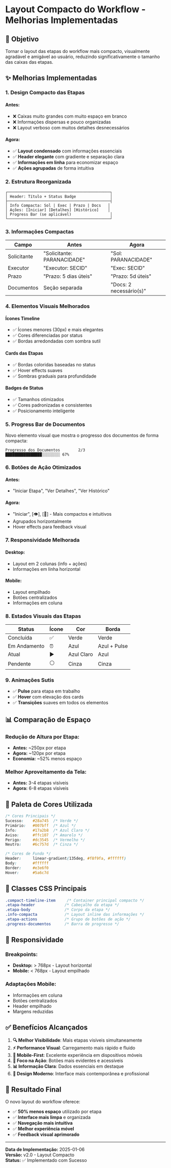 # Layout Compacto do Workflow - Melhorias Implementadas

## 🎯 Objetivo

Tornar o layout das etapas do workflow mais compacto, visualmente agradável e amigável ao usuário, reduzindo significativamente o tamanho das caixas das etapas.

## ✨ Melhorias Implementadas

### 1. **Design Compacto das Etapas**

#### Antes:
- ❌ Caixas muito grandes com muito espaço em branco
- ❌ Informações dispersas e pouco organizadas
- ❌ Layout verboso com muitos detalhes desnecessários

#### Agora:
- ✅ **Layout condensado** com informações essenciais
- ✅ **Header elegante** com gradiente e separação clara
- ✅ **Informações em linha** para economizar espaço
- ✅ **Ações agrupadas** de forma intuitiva

### 2. **Estrutura Reorganizada**

```
┌─────────────────────────────────────────────┐
│ Header: Título + Status Badge               │
├─────────────────────────────────────────────┤
│ Info Compacta: Sol | Exec | Prazo | Docs   │
│ Ações: [Iniciar] [Detalhes] [Histórico]    │
│ Progress Bar (se aplicável)                 │
└─────────────────────────────────────────────┘
```

### 3. **Informações Compactas**

| **Campo** | **Antes** | **Agora** |
|-----------|-----------|-----------|
| Solicitante | "Solicitante: PARANACIDADE" | "Sol: PARANACIDADE" |
| Executor | "Executor: SECID" | "Exec: SECID" |
| Prazo | "Prazo: 5 dias úteis" | "Prazo: 5d úteis" |
| Documentos | Seção separada | "Docs: 2 necessário(s)" |

### 4. **Elementos Visuais Melhorados**

#### **Ícones Timeline**
- ✅ Ícones menores (30px) e mais elegantes
- ✅ Cores diferenciadas por status
- ✅ Bordas arredondadas com sombra sutil

#### **Cards das Etapas**
- ✅ Bordas coloridas baseadas no status
- ✅ Hover effects suaves
- ✅ Sombras graduais para profundidade

#### **Badges de Status**
- ✅ Tamanhos otimizados
- ✅ Cores padronizadas e consistentes
- ✅ Posicionamento inteligente

### 5. **Progress Bar de Documentos**

Novo elemento visual que mostra o progresso dos documentos de forma compacta:

```
Progresso dos Documentos        2/3
████████████████░░░░░░░░ 67%
```

### 6. **Botões de Ação Otimizados**

#### **Antes:**
- "Iniciar Etapa", "Ver Detalhes", "Ver Histórico"

#### **Agora:**
- "Iniciar", [👁], [📄] - Mais compactos e intuitivos
- Agrupados horizontalmente
- Hover effects para feedback visual

### 7. **Responsividade Melhorada**

#### **Desktop:**
- Layout em 2 colunas (info + ações)
- Informações em linha horizontal

#### **Mobile:**
- Layout empilhado
- Botões centralizados
- Informações em coluna

### 8. **Estados Visuais das Etapas**

| **Status** | **Ícone** | **Cor** | **Borda** |
|------------|-----------|---------|-----------|
| Concluída | ✅ | Verde | Verde |
| Em Andamento | ⏰ | Azul | Azul + Pulse |
| Atual | ▶️ | Azul Claro | Azul |
| Pendente | ⚪ | Cinza | Cinza |

### 9. **Animações Sutis**

- ✅ **Pulse** para etapa em trabalho
- ✅ **Hover** com elevação dos cards
- ✅ **Transições** suaves em todos os elementos

## 📊 Comparação de Espaço

### Redução de Altura por Etapa:
- **Antes:** ~250px por etapa
- **Agora:** ~120px por etapa
- **Economia:** ~52% menos espaço

### Melhor Aproveitamento da Tela:
- **Antes:** 3-4 etapas visíveis
- **Agora:** 6-8 etapas visíveis

## 🎨 Paleta de Cores Utilizada

```css
/* Cores Principais */
Sucesso:    #28a745  /* Verde */
Primário:   #007bff  /* Azul */
Info:       #17a2b8  /* Azul Claro */
Aviso:      #ffc107  /* Amarelo */
Perigo:     #dc3545  /* Vermelho */
Neutro:     #6c757d  /* Cinza */

/* Cores de Fundo */
Header:     linear-gradient(135deg, #f8f9fa, #ffffff)
Body:       #ffffff
Border:     #e3e6f0
Hover:      #5a6c7d
```

## 🔧 Classes CSS Principais

```css
.compact-timeline-item     /* Container principal compacto */
.etapa-header             /* Cabeçalho da etapa */
.etapa-body               /* Corpo da etapa */
.info-compacta            /* Layout inline das informações */
.etapa-actions            /* Grupo de botões de ação */
.progress-documentos      /* Barra de progresso */
```

## 📱 Responsividade

### Breakpoints:
- **Desktop:** > 768px - Layout horizontal
- **Mobile:** < 768px - Layout empilhado

### Adaptações Mobile:
- Informações em coluna
- Botões centralizados
- Header empilhado
- Margens reduzidas

## ✅ Benefícios Alcançados

1. **🔍 Melhor Visibilidade**: Mais etapas visíveis simultaneamente
2. **⚡ Performance Visual**: Carregamento mais rápido e fluido
3. **📱 Mobile-First**: Excelente experiência em dispositivos móveis
4. **🎯 Foco na Ação**: Botões mais evidentes e acessíveis
5. **📊 Informação Clara**: Dados essenciais em destaque
6. **🎨 Design Moderno**: Interface mais contemporânea e profissional

## 🚀 Resultado Final

O novo layout do workflow oferece:
- ✅ **50% menos espaço** utilizado por etapa
- ✅ **Interface mais limpa** e organizada
- ✅ **Navegação mais intuitiva**
- ✅ **Melhor experiência móvel**
- ✅ **Feedback visual aprimorado**

---

**Data de Implementação:** 2025-01-06  
**Versão:** v2.0 - Layout Compacto  
**Status:** ✅ Implementado com Sucesso 